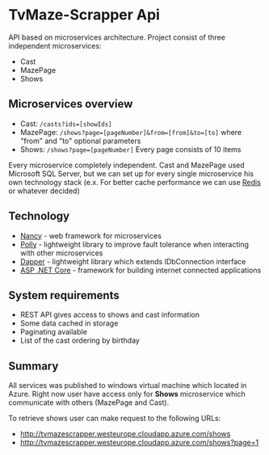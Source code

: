 # TvMaze-Scrapper Api
API based on microservices architecture.
Project consist of three independent microservices:
- Cast
- MazePage
- Shows

## Microservices overview
* Cast: `/casts?ids=[showIds]`
* MazePage: `/shows?page=[pageNumber]&from=[from]&to=[to]` where "from" and "to" optional parameters
* Shows: `/shows?page=[pageNumber]` Every page consists of 10 items

Every microservice completely independent. Cast and MazePage used Microsoft SQL Server, but we can set up for every single microservice his own technology stack (e.x. For better cache performance we can use [Redis](https://github.com/antirez/redis) or whatever decided)

## Technology
* [Nancy](https://github.com/NancyFx/Nancy) - web framework for microservices
* [Polly](https://github.com/App-vNext/Polly) - lightweight library to improve fault tolerance when interacting with other microservices
* [Dapper](https://github.com/StackExchange/Dapper) - lightweight library which extends IDbConnection interface
* [ASP .NET Core](https://github.com/aspnet/Home) - framework for building internet connected applications

## System requirements
* REST API gives access to shows and cast information
* Some data cached in storage
* Paginating available
* List of the cast ordering by birthday

## Summary
All services was published to windows virtual machine which located in Azure.
Right now user have access only for **Shows** microservice which communicate with others (MazePage and Cast).

To retrieve shows user can make request to the following URLs:
* http://tvmazescrapper.westeurope.cloudapp.azure.com/shows
* http://tvmazescrapper.westeurope.cloudapp.azure.com/shows?page=1
